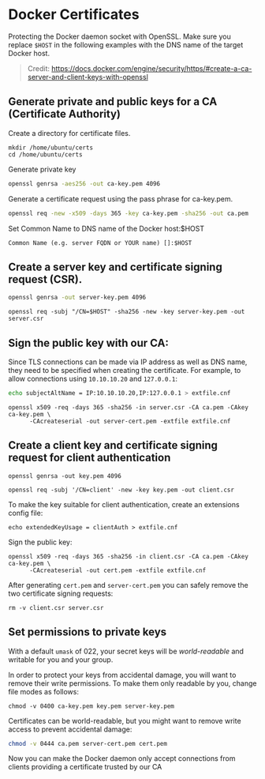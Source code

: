 # Docker Certificates

Protecting the Docker daemon socket with OpenSSL.
Make sure you replace `$HOST` in the following examples with the DNS name of the target Docker host.

> Credit: https://docs.docker.com/engine/security/https/#create-a-ca-server-and-client-keys-with-openssl

## Generate private and public keys for a CA (Certificate Authority)

Create a directory for certificate files.

```
mkdir /home/ubuntu/certs
cd /home/ubuntu/certs
```

Generate private key

```sh
openssl genrsa -aes256 -out ca-key.pem 4096
```

Generate a certificate request using the pass phrase for ca-key.pem.

```sh
openssl req -new -x509 -days 365 -key ca-key.pem -sha256 -out ca.pem
```

Set Common Name to DNS name of the Docker host:$HOST

```
Common Name (e.g. server FQDN or YOUR name) []:$HOST
```

## Create a server key and certificate signing request (CSR). 

```sh
openssl genrsa -out server-key.pem 4096
```

```
openssl req -subj "/CN=$HOST" -sha256 -new -key server-key.pem -out server.csr
```

## Sign the public key with our CA:

Since TLS connections can be made via IP address as well as DNS name, they need
to be specified when creating the certificate. For example, to allow connections
using `10.10.10.20` and `127.0.0.1`:

```sh
echo subjectAltName = IP:10.10.10.20,IP:127.0.0.1 > extfile.cnf
```

```
openssl x509 -req -days 365 -sha256 -in server.csr -CA ca.pem -CAkey ca-key.pem \
      -CAcreateserial -out server-cert.pem -extfile extfile.cnf
```

## Create a client key and certificate signing request for client authentication

```
openssl genrsa -out key.pem 4096
```

```
openssl req -subj '/CN=client' -new -key key.pem -out client.csr
```


To make the key suitable for client authentication, create an extensions config file:

```
echo extendedKeyUsage = clientAuth > extfile.cnf
```

Sign the public key:

```
openssl x509 -req -days 365 -sha256 -in client.csr -CA ca.pem -CAkey ca-key.pem \
      -CAcreateserial -out cert.pem -extfile extfile.cnf
```

After generating `cert.pem` and `server-cert.pem` you can safely remove the
two certificate signing requests:

```
rm -v client.csr server.csr
```

## Set permissions to private keys

With a default `umask` of 022, your secret keys will be *world-readable* and
writable for you and your group.

In order to protect your keys from accidental damage, you will want to remove their
write permissions. To make them only readable by you, change file modes as follows:

```
chmod -v 0400 ca-key.pem key.pem server-key.pem
```

Certificates can be world-readable, but you might want to remove write access to
prevent accidental damage:

```sh
chmod -v 0444 ca.pem server-cert.pem cert.pem
```

Now you can make the Docker daemon only accept connections from clients
providing a certificate trusted by our CA
